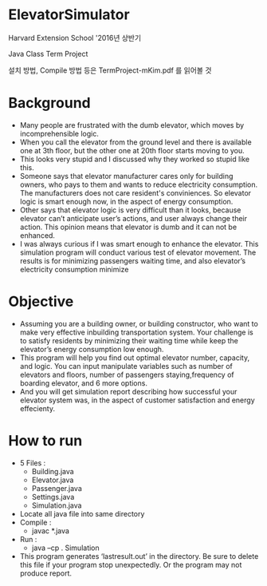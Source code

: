 # ElevatorSimulator

Harvard Extension School '2016년 상반기 

Java Class Term Project 

설치 방법, Compile 방법 등은 TermProject-mKim.pdf 를 읽어볼 것 

# Background
* Many people are frustrated with the dumb elevator, which moves by incomprehensible logic.
* When you call the elevator from the ground level and there is available one at 3th floor, but the other one at 20th floor starts moving to you. 
* This looks very stupid and I discussed why they worked so stupid like this.  
* Someone says that elevator manufacturer cares only for building owners, who pays to them and wants to reduce electricity consumption. The manufacturers does not care resident's conviniences. So elevator logic is smart enough now, in the aspect of energy consumption. 
* Other says that elevator logic is very difficult than it looks, because elevator can’t anticipate user’s actions, and user always change their action. This opinion means that elevator is dumb and it can not be enhanced. 
* I was always curious if I was smart enough to enhance the elevator. This simulation program will conduct various test of elevator movement. The results is for minimizing passengers waiting time, and also elevator’s electricity consumption minimize


# Objective
* Assuming you are a building owner, or building constructor, who want to make very effective inbuilding transportation system. Your challenge is to satisfy residents by
minimizing their waiting time while keep the elevator’s energy consumption low enough.
* This program will help you find out optimal elevator number, capacity, and logic. You can input manipulate variables such as number of elevators and floors, number of passengers staying,frequency of boarding elevator, and 6 more options.
* And you will get simulation report describing how successful your elevator system was, in the aspect of customer satisfaction and energy effecienty. 

# How to run
+ 5 Files :
  + Building.java
  + Elevator.java
  + Passenger.java
  + Settings.java
  + Simulation.java
+ Locate all java file into same directory 
+ Compile :
  + javac *.java
+ Run :
  + java –cp . Simulation
+ This program generates ‘lastresult.out’ in the directory. Be sure to delete this file if your
program stop unexpectedly. Or the program may not produce report. 
